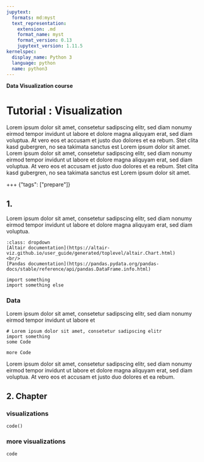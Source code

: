 ```yaml
---
jupytext:
  formats: md:myst
  text_representation:
    extension: .md
    format_name: myst
    format_version: 0.13
    jupytext_version: 1.11.5
kernelspec:
  display_name: Python 3
  language: python
  name: python3
---
```


**Data Visualization course**


# Tutorial : Visualization

Lorem ipsum dolor sit amet, consetetur sadipscing elitr, sed diam nonumy eirmod tempor invidunt ut labore et dolore magna aliquyam erat, sed diam voluptua. At vero eos et accusam et justo duo dolores et ea rebum. Stet clita kasd gubergren, no sea takimata sanctus est Lorem ipsum dolor sit amet. Lorem ipsum dolor sit amet, consetetur sadipscing elitr, sed diam nonumy eirmod tempor invidunt ut labore et dolore magna aliquyam erat, sed diam voluptua. At vero eos et accusam et justo duo dolores et ea rebum. Stet clita kasd gubergren, no sea takimata sanctus est Lorem ipsum dolor sit amet.

+++ {"tags": ["prepare"]}

## 1.  

Lorem ipsum dolor sit amet, consetetur sadipscing elitr, sed diam nonumy eirmod tempor invidunt ut labore et dolore magna aliquyam erat, sed diam voluptua. 

```{seealso}
:class: dropdown
[Altair documentation](https://altair-viz.github.io/user_guide/generated/toplevel/altair.Chart.html) 
<br/>
[Pandas documentation](https://pandas.pydata.org/pandas-docs/stable/reference/api/pandas.DataFrame.info.html)
```

```{code-cell}
import something
import something else
```
### Data

Lorem ipsum dolor sit amet, consetetur sadipscing elitr, sed diam nonumy eirmod tempor invidunt ut labore et

```{code-cell}
# Lorem ipsum dolor sit amet, consetetur sadipscing elitr
import something
some Code
```

```{code-cell}
more Code
```
Lorem ipsum dolor sit amet, consetetur sadipscing elitr, sed diam nonumy eirmod tempor invidunt ut labore et dolore magna aliquyam erat, sed diam voluptua. At vero eos et accusam et justo duo dolores et ea rebum. 


## 2. Chapter
### visualizations

```{code-cell}
code()
```


### more visualizations

```{code-cell}
code
```


